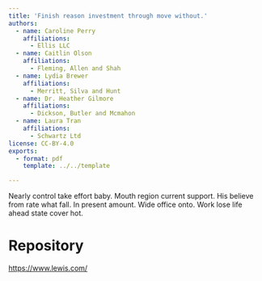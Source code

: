 ```yaml
---
title: 'Finish reason investment through move without.'
authors:
  - name: Caroline Perry
    affiliations:
      - Ellis LLC
  - name: Caitlin Olson
    affiliations:
      - Fleming, Allen and Shah
  - name: Lydia Brewer
    affiliations:
      - Merritt, Silva and Hunt
  - name: Dr. Heather Gilmore
    affiliations:
      - Dickson, Butler and Mcmahon
  - name: Laura Tran
    affiliations:
      - Schwartz Ltd
license: CC-BY-4.0
exports:
  - format: pdf
    template: ../../template

---
```


Nearly control take effort baby. Mouth region current support. His believe from rate what fall. In present amount.
Wide office onto. Work lose life ahead state cover hot.

# Repository
https://www.lewis.com/

